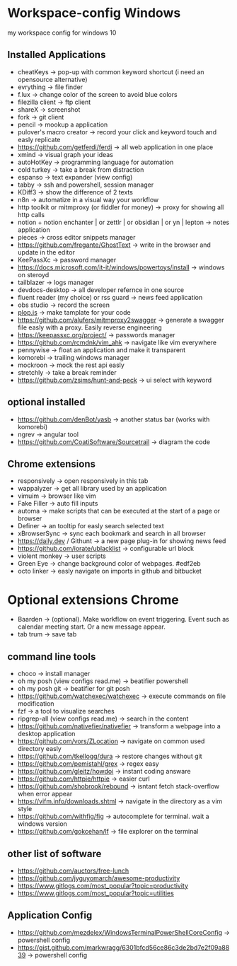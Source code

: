 # Workspace-config Windows
my workspace config for windows 10


## Installed Applications
- cheatKeys -> pop-up with common keyword shortcut (i need an opensource alternative)
- evrything -> file finder
- f.lux -> change color of the screen to avoid blue colors
- filezilla client -> ftp client
- shareX -> screenshot
- fork -> git client
- pencil -> mookup a application
- pulover's macro creator -> record your click and keyword touch and easly replicate
- https://github.com/getferdi/ferdi -> all web application in one place
- xmind -> visual graph your ideas
- autoHotKey -> programming language for automation
- cold turkey -> take a break from distraction
- espanso -> text expander (view config)
- tabby -> ssh and powershell, session manager
- KDiff3 -> show the difference of 2 texts
- n8n -> automatize in a visual way your workflow
- http toolkit or mitmproxy (or fiddler for money) -> proxy for showing all http calls
- notion + notion enchanter | or zettlr | or obsidian | or yn | lepton -> notes application
- pieces -> cross editor snippets manager 
- https://github.com/fregante/GhostText -> write in the browser and update in the editor
- KeePassXc -> password manager 
- https://docs.microsoft.com/it-it/windows/powertoys/install -> windows on steroyd
- tailblazer -> logs manager
- devdocs-desktop -> all developer refernce in one source 
- fluent reader (my choice) or rss guard -> news feed application
- obs studio -> record the screen
- [plop.js](https://github.com/plopjs/plop) -> make tamplate for your code
- https://github.com/alufers/mitmproxy2swagger -> generate a swagger file easly with a proxy. Easily reverse engineering
- https://keepassxc.org/project/ -> passwords manager
- https://github.com/rcmdnk/vim_ahk -> navigate like vim everywhere
- pennywise -> float an application and make it transparent
- komorebi -> trailing windows manager
- mockroon -> mock the rest api easly
- stretchly -> take a break reminder
- https://github.com/zsims/hunt-and-peck -> ui select with keyword

## optional installed
- https://github.com/denBot/yasb -> another status bar (works with komorebi)
- ngrev -> angular tool
- https://github.com/CoatiSoftware/Sourcetrail -> diagram the code

## Chrome extensions
- responsively -> open responsively in this tab
- wappalyzer -> get all library used by an application
- vimuim -> browser like vim
- Fake Filler -> auto fill inputs
- automa -> make scripts that can be executed at the start of a page or browser
- Definer -> an tooltip for easly search selected text
- xBrowserSync -> sync each bookmark and search in all browser
- https://daily.dev / Githunt -> a new page plug-in for showing news feed
- https://github.com/iorate/ublacklist -> configurable url block
- violent monkey -> user scripts
- Green Eye -> change background color of webpages. #edf2eb 
- octo linker -> easly navigate on imports in github and bitbucket

# Optional extensions Chrome
- Baarden -> (optional). Make workflow on event triggering. Event such as calendar meeting start. Or a new message appear.
- tab trum -> save tab

## command line tools
- choco -> install manager
- oh my posh (view configs read.me) -> beatifier powershell
- oh my posh git -> beatifier for git posh
- https://github.com/watchexec/watchexec -> execute commands on file modification
- fzf -> a tool to visualize searches
- ripgrep-all (view configs read.me) -> search in the content
- https://github.com/nativefier/nativefier -> transform a webpage into a desktop application
- https://github.com/vors/ZLocation -> navigate on common used directory easly
- https://github.com/tkellogg/dura -> restore changes without git
- https://github.com/pemistahl/grex -> regex easy
- https://github.com/gleitz/howdoi -> instant coding answare
- https://github.com/httpie/httpie -> easier curl
- https://github.com/shobrook/rebound -> isntant fetch stack-overflow when error appear
- https://vifm.info/downloads.shtml -> navigate in the directory as a vim style
- https://github.com/withfig/fig -> autocomplete for terminal. wait a windows version
- https://github.com/gokcehan/lf -> file explorer on the terminal


## other list of software
- https://github.com/auctors/free-lunch
- https://github.com/jyguyomarch/awesome-productivity
- https://www.gitlogs.com/most_popular?topic=productivity
- https://www.gitlogs.com/most_popular?topic=utilities


## Application Config
- https://github.com/mezdelex/WindowsTerminalPowerShellCoreConfig -> powershell config
- https://gist.github.com/markwragg/6301bfcd56ce86c3de2bd7e2f09a8839    -> powershell config
